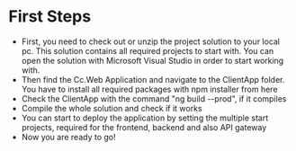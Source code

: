 # First Steps #

* First, you need to check out or unzip the project solution to your local pc. This solution contains all required projects to start with. You can open the solution with Microsoft Visual Studio in order to start working with.
* Then find the Cc.Web Application and navigate to the ClientApp folder. You have to install all required packages with npm installer from here
* Check the ClientApp with the command "ng build --prod", if it compiles
* Compile the whole solution and check if it works
* You can start to deploy the application by setting the multiple start projects, required for the frontend, backend and also API gateway
* Now you are ready to go!